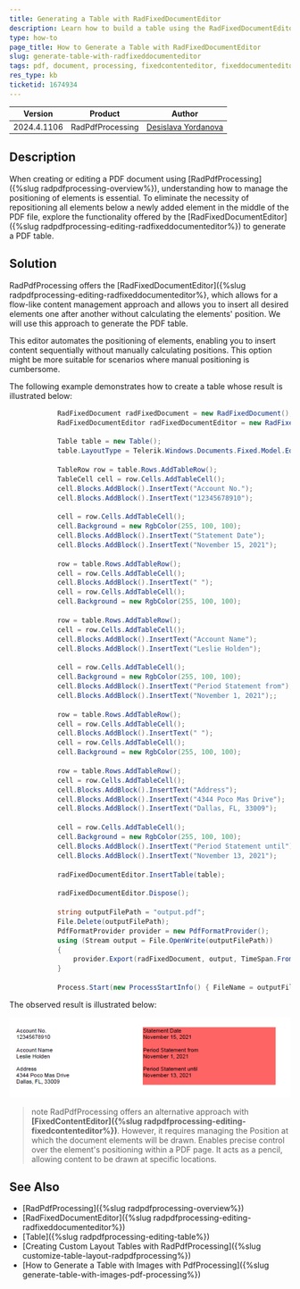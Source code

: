 ```yaml
---
title: Generating a Table with RadFixedDocumentEditor
description: Learn how to build a table using the RadFixedDocumentEditor for flow-like content management in RadPdfProcessing.
type: how-to
page_title: How to Generate a Table with RadFixedDocumentEditor
slug: generate-table-with-radfixeddocumenteditor
tags: pdf, document, processing, fixedcontenteditor, fixeddocumenteditor, edit, table, flow, position
res_type: kb
ticketid: 1674934
---
```

| Version | Product | Author | 
| ---- | ---- | ---- | 
| 2024.4.1106| RadPdfProcessing |[Desislava Yordanova](https://www.telerik.com/blogs/author/desislava-yordanova)| 

## Description

When creating or editing a PDF document using [RadPdfProcessing]({%slug radpdfprocessing-overview%}), understanding how to manage the positioning of elements is essential. To eliminate the necessity of repositioning all elements below a newly added element in the middle of the PDF file, explore the functionality offered by the [RadFixedDocumentEditor]({%slug radpdfprocessing-editing-radfixeddocumenteditor%}) to generate a PDF table.

## Solution

RadPdfProcessing offers the [RadFixedDocumentEditor]({%slug radpdfprocessing-editing-radfixeddocumenteditor%}, which allows for a flow-like content management approach and allows you to insert all desired elements one after another without calculating the elements' position. We will use this approach to generate the PDF table.

 This editor automates the positioning of elements, enabling you to insert content sequentially without manually calculating positions. This option might be more suitable for scenarios where manual positioning is cumbersome.

The following example demonstrates how to create a table whose result is illustrated below:

```csharp
            RadFixedDocument radFixedDocument = new RadFixedDocument();
            RadFixedDocumentEditor radFixedDocumentEditor = new RadFixedDocumentEditor(radFixedDocument);

            Table table = new Table();
            table.LayoutType = Telerik.Windows.Documents.Fixed.Model.Editing.Flow.TableLayoutType.FixedWidth;
           
            TableRow row = table.Rows.AddTableRow();
            TableCell cell = row.Cells.AddTableCell();
            cell.Blocks.AddBlock().InsertText("Account No.");
            cell.Blocks.AddBlock().InsertText("12345678910");

            cell = row.Cells.AddTableCell();
            cell.Background = new RgbColor(255, 100, 100);
            cell.Blocks.AddBlock().InsertText("Statement Date");
            cell.Blocks.AddBlock().InsertText("November 15, 2021");

            row = table.Rows.AddTableRow();
            cell = row.Cells.AddTableCell();
            cell.Blocks.AddBlock().InsertText(" ");
            cell = row.Cells.AddTableCell();
            cell.Background = new RgbColor(255, 100, 100);

            row = table.Rows.AddTableRow();
            cell = row.Cells.AddTableCell();
            cell.Blocks.AddBlock().InsertText("Account Name");
            cell.Blocks.AddBlock().InsertText("Leslie Holden");

            cell = row.Cells.AddTableCell();
            cell.Background = new RgbColor(255, 100, 100);
            cell.Blocks.AddBlock().InsertText("Period Statement from");
            cell.Blocks.AddBlock().InsertText("November 1, 2021");;

            row = table.Rows.AddTableRow();
            cell = row.Cells.AddTableCell();
            cell.Blocks.AddBlock().InsertText(" ");
            cell = row.Cells.AddTableCell();
            cell.Background = new RgbColor(255, 100, 100);

            row = table.Rows.AddTableRow();
            cell = row.Cells.AddTableCell();
            cell.Blocks.AddBlock().InsertText("Address");
            cell.Blocks.AddBlock().InsertText("4344 Poco Mas Drive");
            cell.Blocks.AddBlock().InsertText("Dallas, FL, 33009");

            cell = row.Cells.AddTableCell();
            cell.Background = new RgbColor(255, 100, 100);
            cell.Blocks.AddBlock().InsertText("Period Statement until");
            cell.Blocks.AddBlock().InsertText("November 13, 2021");  

            radFixedDocumentEditor.InsertTable(table);

            radFixedDocumentEditor.Dispose();

            string outputFilePath = "output.pdf";
            File.Delete(outputFilePath);
            PdfFormatProvider provider = new PdfFormatProvider();
            using (Stream output = File.OpenWrite(outputFilePath))
            {
                provider.Export(radFixedDocument, output, TimeSpan.FromSeconds(10));
            }

            Process.Start(new ProcessStartInfo() { FileName = outputFilePath, UseShellExecute = true });
```

The observed result is illustrated below:

  ![Table with RadFixedDocumentEditor](images/pdf-table-with-radfixeddocumenteditor.png)    

>note RadPdfProcessing offers an alternative approach with **[FixedContentEditor]({%slug radpdfprocessing-editing-fixedcontenteditor%})**. However, it requires managing the Position at which the document elements will be drawn. Enables precise control over the element's positioning within a PDF page. It acts as a pencil, allowing content to be drawn at specific locations.

## See Also
- [RadPdfProcessing]({%slug radpdfprocessing-overview%})
- [RadFixedDocumentEditor]({%slug radpdfprocessing-editing-radfixeddocumenteditor%})
- [Table]({%slug radpdfprocessing-editing-table%})
- [Creating Custom Layout Tables with RadPdfProcessing]({%slug customize-table-layout-radpdfprocessing%})
- [How to Generate a Table with Images with PdfProcessing]({%slug generate-table-with-images-pdf-processing%})
 

